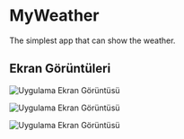 # MyWeather

The simplest app that can show the weather.


## Ekran Görüntüleri

![Uygulama Ekran Görüntüsü]([https://via.placeholder.com/468x300?text=App+Screenshot+Here](https://github.com/mhmmtg/MyWeather2/blob/master/weather_0.jpg))

![Uygulama Ekran Görüntüsü]([https://via.placeholder.com/468x300?text=App+Screenshot+Here](https://github.com/mhmmtg/MyWeather2/blob/master/weather_1.jpg))

![Uygulama Ekran Görüntüsü]([https://via.placeholder.com/468x300?text=App+Screenshot+Here](https://github.com/mhmmtg/MyWeather2/blob/master/weather_2.jpg))
  
